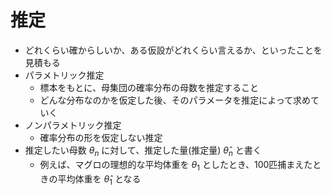 # 推定

- どれくらい確からしいか、ある仮設がどれくらい言えるか、といったことを見積もる
- パラメトリック推定
  - 標本をもとに、母集団の確率分布の母数を推定すること
  - どんな分布なのかを仮定した後、そのパラメータを推定によって求めていく
- ノンパラメトリック推定
  - 確率分布の形を仮定しない推定
- 推定したい母数 $\theta_n$ に対して、推定した量(推定量) $\hat \theta_n$ と書く
  - 例えば、マグロの理想的な平均体重を $\theta_1$ としたとき、100匹捕まえたときの平均体重を $\hat \theta_1$ となる
